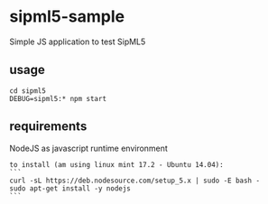 # sipml5-sample

Simple JS application to test SipML5

## usage
```
cd sipml5
DEBUG=sipml5:* npm start
```

## requirements
NodeJS as javascript runtime environment

    to install (am using linux mint 17.2 - Ubuntu 14.04):
    ``` 
    curl -sL https://deb.nodesource.com/setup_5.x | sudo -E bash - 
    sudo apt-get install -y nodejs
    ```


